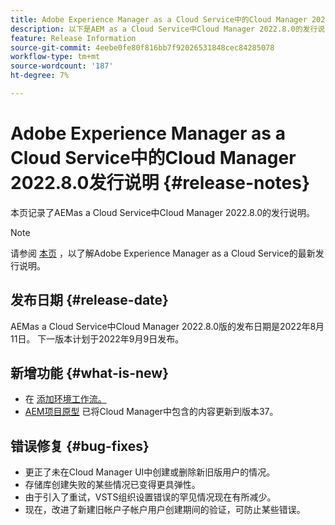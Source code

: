 ```yaml
---
title: Adobe Experience Manager as a Cloud Service中的Cloud Manager 2022.8.0发行说明
description: 以下是AEM as a Cloud Service中Cloud Manager 2022.8.0的发行说明。
feature: Release Information
source-git-commit: 4eebe0fe80f816bb7f92026531848cec84285078
workflow-type: tm+mt
source-wordcount: '187'
ht-degree: 7%

---
```



# Adobe Experience Manager as a Cloud Service中的Cloud Manager 2022.8.0发行说明 {#release-notes}

本页记录了AEMas a Cloud Service中Cloud Manager 2022.8.0的发行说明。

>[!NOTE]
>
>请参阅 [本页](/help/release-notes/release-notes-cloud/release-notes-current.md) ，以了解Adobe Experience Manager as a Cloud Service的最新发行说明。

## 发布日期 {#release-date}

AEMas a Cloud Service中Cloud Manager 2022.8.0版的发布日期是2022年8月11日。 下一版本计划于2022年9月9日发布。

## 新增功能 {#what-is-new}

* 在 [添加环境工作流。](/help/implementing/cloud-manager/manage-environments.md)
* [AEM项目原型](https://experienceleague.adobe.com/docs/experience-manager-core-components/using/developing/archetype/overview.html) 已将Cloud Manager中包含的内容更新到版本37。

## 错误修复 {#bug-fixes}

* 更正了未在Cloud Manager UI中创建或删除新旧版用户的情况。
* 存储库创建失败的某些情况已变得更具弹性。
* 由于引入了重试，VSTS组织设置错误的罕见情况现在有所减少。
* 现在，改进了新建旧帐户子帐户用户创建期间的验证，可防止某些错误。
